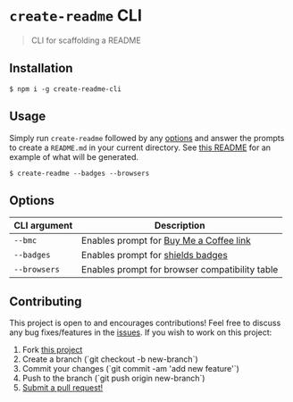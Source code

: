 # `create-readme` CLI

> CLI for scaffolding a README

## Installation

```shell
$ npm i -g create-readme-cli
```

## Usage

Simply run `create-readme` followed by any [options](#options) and answer the prompts to create a `README.md` in your current directory. See [this README](https://github.com/shwilliam/README/blob/master/example/README.md) for an example of what will be generated.

```shell
$ create-readme --badges --browsers
```

## Options

| CLI argument | Description                                                             |
| ------------ | ----------------------------------------------------------------------- |
| `--bmc`      | Enables prompt for [Buy Me a Coffee link](https://www.buymeacoffee.com) |
| `--badges`   | Enables prompt for [shields badges](https://shields.io)                 |
| `--browsers` | Enables prompt for browser compatibility table                          |

## Contributing

This project is open to and encourages contributions! Feel free to discuss any bug fixes/features in the [issues](https://github.com/shwilliam/readme/issues). If you wish to work on this project:

1. Fork [this project](https://github.com/shwilliam/readme)
2. Create a branch (\`git checkout -b new-branch\`)
3. Commit your changes (\`git commit -am 'add new feature'\`)
4. Push to the branch (\`git push origin new-branch\`)
5. [Submit a pull request!](https://github.com/shwilliam/readme/pull/new/master)
